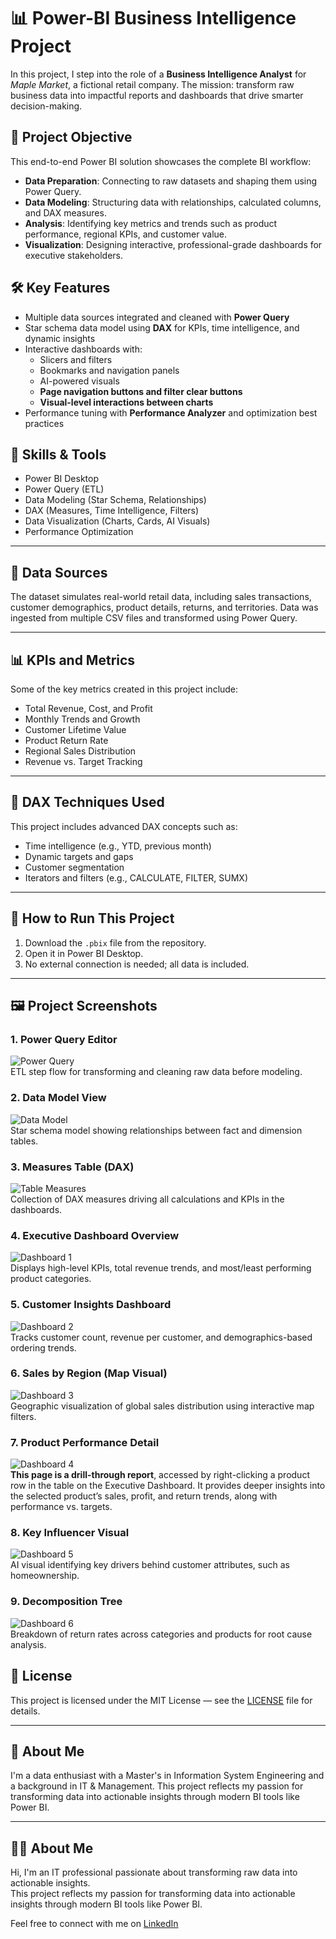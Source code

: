 # 📊 Power-BI Business Intelligence Project

In this project, I step into the role of a **Business Intelligence Analyst** for *Maple Market*, a fictional retail company. The mission: transform raw business data into impactful reports and dashboards that drive smarter decision-making.

## 🧩 Project Objective

This end-to-end Power BI solution showcases the complete BI workflow:
- **Data Preparation**: Connecting to raw datasets and shaping them using Power Query.
- **Data Modeling**: Structuring data with relationships, calculated columns, and DAX measures.
- **Analysis**: Identifying key metrics and trends such as product performance, regional KPIs, and customer value.
- **Visualization**: Designing interactive, professional-grade dashboards for executive stakeholders.

## 🛠 Key Features

- Multiple data sources integrated and cleaned with **Power Query**
- Star schema data model using **DAX** for KPIs, time intelligence, and dynamic insights
- Interactive dashboards with:
  - Slicers and filters
  - Bookmarks and navigation panels
  - AI-powered visuals
  - **Page navigation buttons and filter clear buttons**
  - **Visual-level interactions between charts**
- Performance tuning with **Performance Analyzer** and optimization best practices

## 📌 Skills & Tools

- Power BI Desktop  
- Power Query (ETL)  
- Data Modeling (Star Schema, Relationships)  
- DAX (Measures, Time Intelligence, Filters)  
- Data Visualization (Charts, Cards, AI Visuals)  
- Performance Optimization  

---

## 📂 Data Sources

The dataset simulates real-world retail data, including sales transactions, customer demographics, product details, returns, and territories. Data was ingested from multiple CSV files and transformed using Power Query.

---

## 📊 KPIs and Metrics

Some of the key metrics created in this project include:
- Total Revenue, Cost, and Profit
- Monthly Trends and Growth
- Customer Lifetime Value
- Product Return Rate
- Regional Sales Distribution
- Revenue vs. Target Tracking

---

## 🧠 DAX Techniques Used

This project includes advanced DAX concepts such as:
- Time intelligence (e.g., YTD, previous month)
- Dynamic targets and gaps
- Customer segmentation
- Iterators and filters (e.g., CALCULATE, FILTER, SUMX)

---

## 🚀 How to Run This Project

1. Download the `.pbix` file from the repository.
2. Open it in Power BI Desktop.
3. No external connection is needed; all data is included.

---

## 🖼️ Project Screenshots

### 1. Power Query Editor
![Power Query](docs/power-query.png)  
ETL step flow for transforming and cleaning raw data before modeling.

### 2. Data Model View
![Data Model](docs/data-model.png)  
Star schema model showing relationships between fact and dimension tables.

### 3. Measures Table (DAX)
![Table Measures](docs/table-measures.png)  
Collection of DAX measures driving all calculations and KPIs in the dashboards.

### 4. Executive Dashboard Overview
![Dashboard 1](docs/dashboard1.png)  
Displays high-level KPIs, total revenue trends, and most/least performing product categories.

### 5. Customer Insights Dashboard
![Dashboard 2](docs/dashboard2.png)  
Tracks customer count, revenue per customer, and demographics-based ordering trends.

### 6. Sales by Region (Map Visual)
![Dashboard 3](docs/dashboard3.png)  
Geographic visualization of global sales distribution using interactive map filters.

### 7. Product Performance Detail
![Dashboard 4](docs/dashboard4.png)  
**This page is a drill-through report**, accessed by right-clicking a product row in the table on the Executive Dashboard. It provides deeper insights into the selected product’s sales, profit, and return trends, along with performance vs. targets.

### 8. Key Influencer Visual
![Dashboard 5](docs/dashboard5.png)  
AI visual identifying key drivers behind customer attributes, such as homeownership.

### 9. Decomposition Tree
![Dashboard 6](docs/dashboard6.png)  
Breakdown of return rates across categories and products for root cause analysis.

## 📎 License

This project is licensed under the MIT License — see the [LICENSE](LICENSE) file for details.

---

## 🙋 About Me

I'm a data enthusiast with a Master's in Information System Engineering and a background in IT & Management. This project reflects my passion for transforming data into actionable insights through modern BI tools like Power BI.

---

## 👨‍💻 About Me

Hi, I'm an IT professional passionate about transforming raw data into actionable insights.  
This project reflects my passion for transforming data into actionable insights through modern BI tools like Power BI.

Feel free to connect with me on [LinkedIn](https://www.linkedin.com/in/aboubekrine-sedigh/) 
